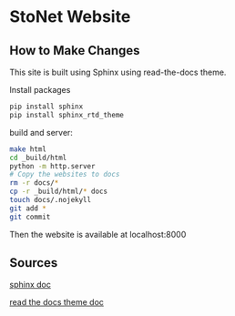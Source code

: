 # StoNet Website

## How to Make Changes

This site is built using Sphinx using read-the-docs theme.

Install packages

```bash
pip install sphinx
pip install sphinx_rtd_theme
```

build and server:

```bash
make html
cd _build/html
python -m http.server
# Copy the websites to docs
rm -r docs/*
cp -r _build/html/* docs
touch docs/.nojekyll
git add *
git commit
```

Then the website is available at localhost:8000

## Sources

[sphinx doc](https://www.sphinx-doc.org/en/master/index.html)

[read the docs theme doc](https://sphinx-rtd-theme.readthedocs.io/en/stable/installing.html)
